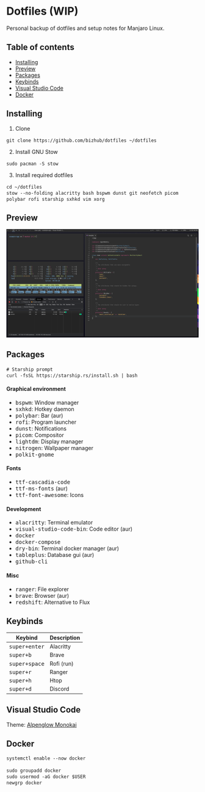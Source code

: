 # Dotfiles (WIP)
Personal backup of dotfiles and setup notes for Manjaro Linux.

## Table of contents
 - [Installing](#installing)
 - [Preview](#preview)
 - [Packages](#packages)
 - [Keybinds](#keybinds)
 - [Visual Studio Code](#visual-studio-code)
 - [Docker](#docker)

## Installing

1. Clone
```shell
git clone https://github.com/bizhub/dotfiles ~/dotfiles
```

2. Install GNU Stow
```shell
sudo pacman -S stow
```

3. Install required dotfiles
```shell
cd ~/dotfiles
stow --no-folding alacritty bash bspwm dunst git neofetch picom polybar rofi starship sxhkd vim xorg
```

## Preview

![](https://raw.githubusercontent.com/bizhub/dotfiles/master/preview.png)

## Packages

```shell
# Starship prompt
curl -fsSL https://starship.rs/install.sh | bash
```

#### Graphical environment
* <kbd>bspwm</kbd>: Window manager
* <kbd>sxhkd</kbd>: Hotkey daemon
* <kbd>polybar</kbd>: Bar (aur)
* <kbd>rofi</kbd>: Program launcher
* <kbd>dunst</kbd>: Notifications
* <kbd>picom</kbd>: Compositor
* <kbd>lightdm</kbd>: Display manager
* <kbd>nitrogen</kbd>: Wallpaper manager
* <kbd>polkit-gnome</kbd>

#### Fonts
* <kbd>ttf-cascadia-code</kbd>
* <kbd>ttf-ms-fonts</kbd> (aur)
* <kbd>ttf-font-awesome</kbd>: Icons

#### Development
* <kbd>alacritty</kbd>: Terminal emulator
* <kbd>visual-studio-code-bin</kbd>: Code editor (aur)
* <kbd>docker</kbd>
* <kbd>docker-compose</kbd>
* <kbd>dry-bin</kbd>: Terminal docker manager (aur)
* <kbd>tableplus</kbd>: Database gui (aur)
* <kbd>github-cli</kbd>

#### Misc
* <kbd>ranger</kbd>: File explorer
* <kbd>brave</kbd>: Browser (aur)
* <kbd>redshift</kbd>: Alternative to Flux

## Keybinds
Keybind                | Description
-----------------------|---------------------------------------
<kbd>super+enter</kbd> | Alacritty
<kbd>super+b</kbd>     | Brave
<kbd>super+space</kbd> | Rofi (run)
<kbd>super+r</kbd>     | Ranger
<kbd>super+h</kbd>     | Htop
<kbd>super+d</kbd>     | Discord

## Visual Studio Code
Theme: [Alpenglow Monokai](https://marketplace.visualstudio.com/items?itemName=kaicataldo.alpenglow-monokai)

## Docker
```shell
systemctl enable --now docker

sudo groupadd docker
sudo usermod -aG docker $USER
newgrp docker
```
